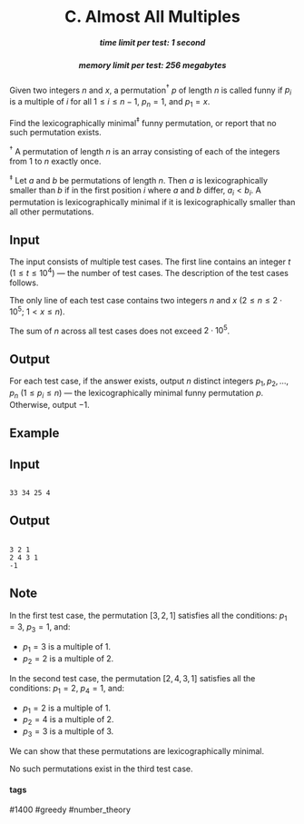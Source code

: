 <h1 style='text-align: center;'> C. Almost All Multiples</h1>

<h5 style='text-align: center;'>time limit per test: 1 second</h5>
<h5 style='text-align: center;'>memory limit per test: 256 megabytes</h5>

Given two integers $n$ and $x$, a permutation$^{\dagger}$ $p$ of length $n$ is called funny if $p_i$ is a multiple of $i$ for all $1 \leq i \leq n - 1$, $p_n = 1$, and $p_1 = x$.

Find the lexicographically minimal$^{\ddagger}$ funny permutation, or report that no such permutation exists.

$^{\dagger}$ A permutation of length $n$ is an array consisting of each of the integers from $1$ to $n$ exactly once.

$^{\ddagger}$ Let $a$ and $b$ be permutations of length $n$. Then $a$ is lexicographically smaller than $b$ if in the first position $i$ where $a$ and $b$ differ, $a_i < b_i$. A permutation is lexicographically minimal if it is lexicographically smaller than all other permutations.

## Input

The input consists of multiple test cases. The first line contains an integer $t$ ($1 \leq t \leq 10^4$) — the number of test cases. The description of the test cases follows.

The only line of each test case contains two integers $n$ and $x$ ($2 \leq n \leq 2 \cdot 10^5$; $1 < x \leq n$).

The sum of $n$ across all test cases does not exceed $2 \cdot 10^5$.

## Output

For each test case, if the answer exists, output $n$ distinct integers $p_1, p_2, \dots, p_n$ ($1 \leq p_i \leq n$) — the lexicographically minimal funny permutation $p$. Otherwise, output $-1$.

## Example

## Input


```

33 34 25 4
```
## Output


```

3 2 1 
2 4 3 1 
-1

```
## Note

In the first test case, the permutation $[3,2,1]$ satisfies all the conditions: $p_1=3$, $p_3=1$, and: 

* $p_1=3$ is a multiple of $1$.
* $p_2=2$ is a multiple of $2$.

In the second test case, the permutation $[2,4,3,1]$ satisfies all the conditions: $p_1=2$, $p_4=1$, and: 

* $p_1=2$ is a multiple of $1$.
* $p_2=4$ is a multiple of $2$.
* $p_3=3$ is a multiple of $3$.

We can show that these permutations are lexicographically minimal.

No such permutations exist in the third test case.



#### tags 

#1400 #greedy #number_theory 